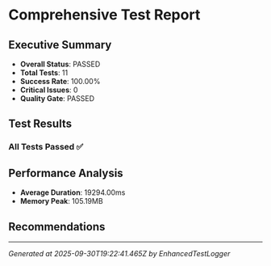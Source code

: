 # Comprehensive Test Report

## Executive Summary
- **Overall Status**: PASSED
- **Total Tests**: 11
- **Success Rate**: 100.00%
- **Critical Issues**: 0
- **Quality Gate**: PASSED

## Test Results
### All Tests Passed ✅

## Performance Analysis
- **Average Duration**: 19294.00ms
- **Memory Peak**: 105.19MB

## Recommendations


---
*Generated at 2025-09-30T19:22:41.465Z by EnhancedTestLogger*